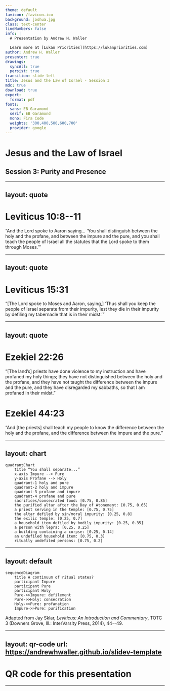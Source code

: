 ```yaml
---
theme: default
favicon: /favicon.ico
background: joshua.jpg
class: text-center
lineNumbers: false
info: |
  # Presentation by Andrew H. Waller

  Learn more at [Lukan Priorities](https://lukanpriorities.com)
author: Andrew H. Waller
presenter: true
drawings:
  syncAll: true
  persist: true
transition: slide-left
title: Jesus and the Law of Israel - Session 3
mdc: true
download: true
export:
  format: pdf
fonts:
  sans: EB Garamond
  serif: EB Garamond
  mono: Fira Code
  weights: '300,400,500,600,700'
  provider: google
---
```


# Jesus and the Law of Israel 

## Session 3: Purity and Presence

<!-- Background image can be found here: https://en.wikipedia.org/wiki/File:Benjamin_West_-_Joshua_passing_the_River_Jordan_with_the_Ark_of_the_Covenant_-_Google_Art_Project.jpg -->

---
layout: quote
---

# Leviticus 10:8--11
“And the <sc>Lord</sc> spoke to Aaron saying... ‘You shall distinguish between the holy and the profane, and between the impure and the pure, and you shall teach the people of Israel all the statutes that the <sc>Lord</sc> spoke to them through Moses.’”

<!--
* Lev 10 describes a fundamental duty of the priests: to distinguish and to teach.
* The priests are responsible for maintaining boundaries around the presence of the Lord and around the people and the land.
    * This involves separating the holy and profane and the pure and the impure.
    * Many English translations use the terms "clean"/"unclean" which obscures what's actually going on. 
        * The issue isn't cleanliness, but impurity.
        * This is a metaphysical contagion that goes beyond the presence or absence of dirt or other physical contaminants.
-->

---
layout: quote
---

# Leviticus 15:31
“\[The <sc>Lord</sc> spoke to Moses and Aaron, saying,\] ‘Thus shall you keep the people of Israel separate from their impurity, lest they die in their impurity by defiling my tabernacle that is in their midst.’”

<!--
* The significance of purity law is not a a matter of cleanliness or of simple piety.
* Rather, the continued cohabitation of God with the nation is at stake.
* The defiling of the tabernacle threatens the integrity of the Sinai covenant.
-->

---
layout: quote
---

# Ezekiel 22:26 
“\[The land’s\] priests have done violence to my instruction and have profaned my holy things; they have not distinguished between the holy and the profane, and they have not taught the difference between the impure and the pure, and they have disregarded my sabbaths, so that I am profaned in their midst.”

# Ezekiel 44:23
“And \[the priests\] shall teach my people to know the difference between the holy and the profane, and the difference between the impure and the pure.”

<!--
* This priestly duty comes up in Ezekiel 22:26 and Ezekiel 44:23.
* Ezekiel 22 describes the failure of the priests to properly teach/distinguish; this leads to the profanation of God himself.
* Ezekiel 44 describes a vision of a renewed temple where the priests carry out their duty appropriately.
-->

---
layout: chart
---

```mermaid
quadrantChart
    title “You shall separate...”
    x-axis Impure --> Pure
    y-axis Profane --> Holy
    quadrant-1 holy and pure
    quadrant-2 holy and impure
    quadrant-3 profane and impure
    quadrant-4 profane and pure
    sacrifices/consecrated food: [0.75, 0.85]
    the purified altar after the Day of Atonement: [0.75, 0.65]
    a priest serving in the temple: [0.75, 0.75]
    the altar defiled by sin/moral impurity: [0.25, 0.8]
    the exilic temple: [0.25, 0.7]
    a household item defiled by bodily impurity: [0.25, 0.35]
    a person with lepra: [0.25, 0.25]
    a building containing a corpse: [0.25, 0.14]
    an undefiled household item: [0.75, 0.3]
    ritually undefiled persons: [0.75, 0.2]
```

---
layout: default
---

```mermaid
sequenceDiagram
    title A continuum of ritual states?
    participant Impure
    participant Pure
    participant Holy
    Pure->>Impure: defilement
    Pure->>Holy: consecration
    Holy->>Pure: profanation
    Impure->>Pure: purification
```

Adapted from Jay Sklar, *Leviticus: An Introduction and Commentary*, TOTC 3 (Downers Grove, Ill.: InterVarsity Press, 2014), 44--49.

<style>
p {
  @apply text-xs;
}
</style>

<!--
* Is there an impurity-holiness continuum?
* Jay Sklar portrays ritual status in this way, although the words "continuum" or "spectrum" are not used (see Jay Sklar, Leviticus: An Introduction and Commentary, TOTC 3 (Downers Grove, Ill.: InterVarsity Press, 2014), 44--49).
* In this schema, consecration moves the subject from purity to holiness, while profanation does the opposite.
* Likewise, defilement and purification allow movement between purity and impurity.
* The issue here is that this framing does not account for the possibility of the defilement of a holy item.
    * To wit, the altar does not cease to be holy when it is defiled by moral impurity.
    * Likewise, a priest does not cease to be holy when he is defiled by bodily impurity.
    * Indeed, it is the continued holiness of the subject that demands elimination of impurity.
* It seems better to understand holiness as a divinely-ordained state that persists even if the subject undergoes defilement.
-->

---
layout: qr-code
url: https://andrewhwaller.github.io/slidev-template
---
# QR code for this presentation
---
